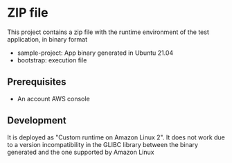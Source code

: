 # ZIP file

This project contains a zip file with the runtime environment of the test application, in binary format

- sample-project: App binary generated in Ubuntu 21.04
- bootstrap: execution file

## Prerequisites
- An account AWS console

## Development

It is deployed as "Custom runtime on Amazon Linux 2". It does not work due to a version incompatibility in the GLIBC library between the binary generated and the one supported by Amazon Linux
